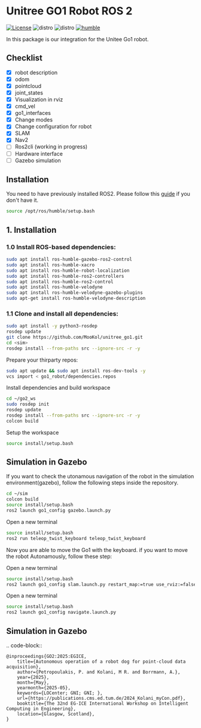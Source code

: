 # Unitree GO1 Robot ROS 2

[![License](https://img.shields.io/badge/License-Apache_2.0-blue.svg)](https://opensource.org/licenses/Apache-2.0)
![distro](https://img.shields.io/badge/Ubuntu%2022-Jammy%20Jellyfish-green)
![distro](https://img.shields.io/badge/ROS2-Humble-blue)
[![humble](https://github.com/IntelligentRoboticsLabs/go2_robot/actions/workflows/humble.yaml/badge.svg)](https://github.com/IntelligentRoboticsLabs/go2_robot/actions/workflows/humble.yaml)


In this package is our integration for the Unitee Go1 robot.

## Checklist

- [x] robot description
- [x] odom
- [x] pointcloud
- [x] joint_states
- [x] Visualization in rviz
- [x] cmd_vel
- [x] go1_interfaces
- [x] Change modes
- [x] Change configuration for robot
- [x] SLAM
- [x] Nav2
- [ ] Ros2cli (working in progress)
- [ ] Hardware interface
- [ ] Gazebo simulation

## Installation
You need to have previously installed ROS2. Please follow this [guide](https://docs.ros.org/en/humble/Installation.html) if you don't have it.

```bash
source /opt/ros/humble/setup.bash
```

## 1. Installation

### 1.0 Install ROS-based dependencies:
```bash
sudo apt install ros-humble-gazebo-ros2-control
sudo apt install ros-humble-xacro
sudo apt install ros-humble-robot-localization
sudo apt install ros-humble-ros2-controllers
sudo apt install ros-humble-ros2-control
sudo apt install ros-humble-velodyne
sudo apt install ros-humble-velodyne-gazebo-plugins
sudo apt-get install ros-humble-velodyne-description
```

### 1.1 Clone and install all dependencies:
    
```bash
sudo apt install -y python3-rosdep
rosdep update
git clone https://github.com/MooKol/unitree_go1.git
cd <sim>
rosdep install --from-paths src --ignore-src -r -y
```

Prepare your thirparty repos:
```bash
sudo apt update && sudo apt install ros-dev-tools -y
vcs import < go1_robot/dependencies.repos
```

Install dependencies and build workspace
```bash
cd ~/go2_ws
sudo rosdep init
rosdep update
rosdep install --from-paths src --ignore-src -r -y
colcon build 
```

Setup the workspace
```bash
source install/setup.bash
```

## Simulation in Gazebo
If you want to check the utonamous navigation of the robot in the simulation environment(gazebo), follow the following steps inside the repository.

```bash
cd ~/sim
colcon build
source install/setup.bash
ros2 launch go1_config gazebo.launch.py 
```

Open a new terminal

```bash
source install/setup.bash
ros2 run teleop_twist_keyboard teleop_twist_keyboard 
```
Now you are able to move the Go1 with the keyboard. if you want to move the robot Autonamously, follow these step:

Open a new terminal

```bash
source install/setup.bash
ros2 launch go1_config slam.launch.py restart_map:=true use_rviz:=false
```

Open a new terminal

```bash
source install/setup.bash
ros2 launch go1_config navigate.launch.py 
```


## Simulation in Gazebo
.. code-block::

    @inproceedings{GO2:2025:EGICE, 
        title={Autonomous operation of a robot dog for point-cloud data acquisition}, 
        author={Petropoulakis, P. and Kolani, M R. and Borrmann, A.}, 
        year={2025}, 
        month={May}, 
        yearmonth={2025-05}, 
        keywords={LOCenter; GNI; GNI; }, 
        url={https://publications.cms.ed.tum.de/2024_Kolani_myCon.pdf}, 
        booktitle={The 32nd EG-ICE International Workshop on Intelligent Computing in Engineering}, 
        location={Glasgow, Scotland}, 
    }

